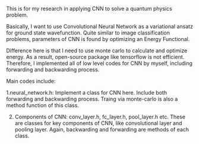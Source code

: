This is for my research in applying CNN to solve a quantum physics problem. 

Basically, I want to use Convolutional Neural Network as a variational ansatz for ground state wavefunction.  Quite similar to image classification problems,
parameters of CNN is found by optimizing an Energy Functional. 

Difference here is that I need to use monte carlo to calculate and optimize energy. As a result, open-source package like tensorflow is not efficient.
Therefore, I implemented all of low level codes for CNN by myself, including forwarding and backwarding process.

Main codes include:

1.neural_network.h: Implement a class for CNN here.  Include both forwarding and backwarding process. Traing via monte-carlo is also a method function of this class.

2. Components of CNN: conv_layer.h, fc_layer.h, pool_layer.h etc.  These are classes for key components of CNN, like convolutional layer and pooling layer. 
Again, backwarding and forwarding are methods of each class.

